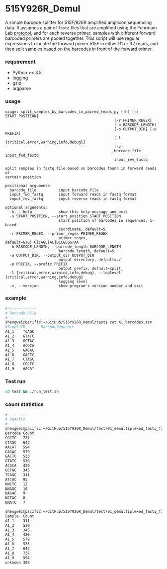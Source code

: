 # 515Y926R_Demul
A simple barcode splitter for 515F/926R amplified amplicon sequencing data. It assumes a pair of `fastq` files that are amplified using the Fuhrmam Lab [protocol](https://www.protocols.io/view/fuhrman-lab-515f-926r-16s-and-18s-rrna-gene-sequen-j8nlkpd1g5r7/v2), and for each reverse primer, samples with different forward barcoded primers are pooled together. This script will use regular expressions to locate the forward primer 515F in either R1 or R2 reads, and then split samples based on the barcodes in front of the forward primer.


### requirement
* Python >= 3.5
* logging
* gzip
* argparse


### usage
```
usage: split_samples_by_barcodes_in_paired_reads.py [-h] [-s START_POSITION]
                                                 [-r PRIMER_REGEX]
                                                 [-b BARCODE_LENGTH]
                                                 [-o OUTPUT_DIR] [-p PREFIX]
                                                 [-l {critical,error,warning,info,debug}]
                                                 [-v]
                                                 barcode_file input_fwd_fastq
                                                 input_rev_fastq

split samples in fastq file based on barcodes found in forward reads at
certain position

positional arguments:
  barcode_file          input barcode file
  input_fwd_fastq       input forward reads in fastq format
  input_rev_fastq       input reverse reads in fastq format

optional arguments:
  -h, --help            show this help message and exit
  -s START_POSITION, --start_position START_POSITION
                        start position of barcodes in sequences, 1-based
                        coordinate, default=5
  -r PRIMER_REGEX, --primer_regex PRIMER_REGEX
                        primer regex, default=GTG[TC]CAGC[AC]GCCGCGGTAA
  -b BARCODE_LENGTH, --barcode_length BARCODE_LENGTH
                        barcode length, default=5
  -o OUTPUT_DIR, --output_dir OUTPUT_DIR
                        output directory, default=./
  -p PREFIX, --prefix PREFIX
                        output prefix, default=split_
  -l {critical,error,warning,info,debug}, --loglevel {critical,error,warning,info,debug}
                        logging level
  -v, --version         show program's version number and exit
```


### example

```bash
#-------------
# Barcode File
#-------------
shengwei@pacific:~/GitHub/515Y926R_Demul/test$ cat A1_barcodes.tsv
#SampleID       BarcodeSequence
A1_1    TCAGC
A1_2    GTATC
A1_3    GCTAC
A1_4    ACGCA
A1_5    GAGAC
A1_6    GACTC
A1_7    CTAGC
A1_8    CGCTC
A1_9    AACAT
```

### Test run

```bash
cd test && ./run_test.sh
```

### count statistics

```bash
#--------
# Results
#--------
shengwei@pacific:~/GitHub/515Y926R_Demul/test/01_demultiplexed_fastq_files$ cat split_barcode2count.tsv 
Barcode	Count
CGCTC	737
CTAGC	643
AACAT	594
GAGAC	579
GACTC	533
GTATC	530
ACGCA	420
GCTAC	345
TCAGC	311
ATCAC	95
NNCTC	12
NNAGC	10
NAGAC	9
NCTAC	8
NNATC	7

shengwei@pacific:~/GitHub/515Y926R_Demul/test/01_demultiplexed_fastq_files$ cat split_sample2count.tsv 
Sample	Count
A1_1	311
A1_2	530
A1_3	345
A1_4	420
A1_5	579
A1_6	533
A1_7	643
A1_8	737
A1_9	594
unknown	308
```
